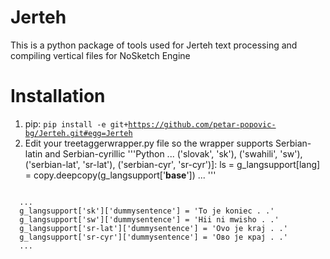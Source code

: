 # Jerteh
This is a python package of tools used for Jerteh text processing and compiling vertical files for NoSketch Engine

# Installation
1. pip: <code>pip install -e git+https://github.com/petar-popovic-bg/Jerteh.git#egg=Jerteh</code>
2. Edit your treetaggerwrapper.py file so the wrapper supports Serbian-latin and Serbian-cyrillic
'''Python
  ...
  ('slovak', 'sk'),
  ('swahili', 'sw'),
  ('serbian-lat', 'sr-lat'),
  ('serbian-cyr', 'sr-cyr')]:
  ls = g_langsupport[lang] = copy.deepcopy(g_langsupport['__base__'])
  ...
'''
</code>
<code>
  ...
  g_langsupport['sk']['dummysentence'] = 'To je koniec . .'
  g_langsupport['sw']['dummysentence'] = 'Hii ni mwisho . .'
  g_langsupport['sr-lat']['dummysentence'] = 'Ovo je kraj . .'
  g_langsupport['sr-cyr']['dummysentence'] = 'Ово је крај . .'
  ...
</code>
